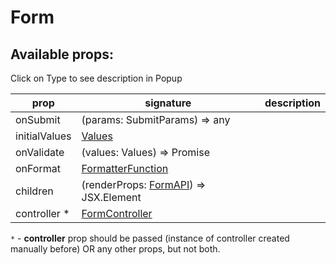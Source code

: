 # Form

## Available props:
<p class="category">Click on Type to see description in Popup</p>

| prop          | signature                                                                                                                              | description |
| ------------- |----------------------------------------------------------------------------------------------------------------------------------------| --- |
| onSubmit      | (params: SubmitParams) => any |
| initialValues | [Values][Values]                                                                                                               |
| onValidate    | (values: Values) => Promise<any>                                                                          |
| onFormat      | [FormatterFunction][FormatterFunction]                                                                                                 |
| children      | (renderProps: [FormAPI][FormAPI]) => JSX.Element                                                                                       |
| controller * | [FormController][FormController]                                                                                                       |

`*` - **controller** prop should be passed (instance of controller created manually before) OR any other props, but not both.

[FormatterFunction]: ./types/FormatterFunction
[Errors]: ./types/Errors
[Values]: ./types/Values
[FormAPI]: ./types/FormAPI
[FormController]: /api/FormController
